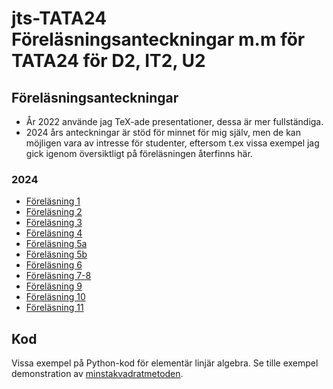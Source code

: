 # jts-TATA24 Föreläsningsanteckningar m.m för TATA24 för D2, IT2, U2



## Föreläsningsanteckningar
- År 2022 använde jag TeX-ade presentationer, dessa är mer fullständiga.
- 2024 års anteckningar är stöd för minnet för mig själv,
men de kan möjligen vara av intresse för studenter,
eftersom t.ex vissa exempel jag gick igenom översiktligt på
föreläsningen återfinns här.

### 2024
- [Föreläsning 1](Föreläsningar/2024/01-föreläsning.pdf)
- [Föreläsning 2](Föreläsningar/2024/02-föreläsning.pdf)
- [Föreläsning 3](Föreläsningar/2024/03-föreläsning.pdf)
- [Föreläsning 4](Föreläsningar/2024/04-föreläsning.pdf)
- [Föreläsning 5a](Föreläsningar/2024/05-a-föreläsning.pdf)
- [Föreläsning 5b](Föreläsningar/2024/05-b-föreläsning.pdf)
- [Föreläsning 6](Föreläsningar/2024/06-föreläsning.pdf)
- [Föreläsning 7-8](Föreläsningar/2024/07-08-föreläsning.pdf)
- [Föreläsning 9](Föreläsningar/2024/09-föreläsning.pdf)
- [Föreläsning 10](Föreläsningar/2024/10-föreläsning.pdf)
- [Föreläsning 11](Föreläsningar/2024/11-föreläsning.pdf)

## Kod
Vissa exempel på Python-kod för elementär linjär algebra.
Se tille exempel demonstration av
[minstakvadratmetoden](Kod/minstakvadratmetoden.ipynb).

